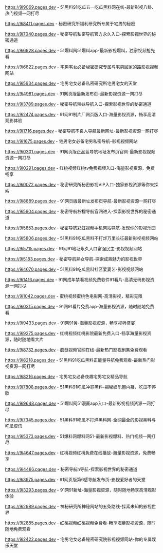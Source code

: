 
https://9i9069.pages.dev - 51黑料91吃瓜五一吃瓜黑料网在线-最新影视八卦、热门视频一网打尽

https://9i8411.pages.dev - 秘密研究所福利研究所专属于宅男的秘密

https://9i7040.pages.dev - 秘密导航私密导航官方永久入口-探索影视世界的秘密通道

https://9i6928.pages.dev - 51爆料网51爆料app-最新影视爆料，独家视频抢先看

https://9i6822.pages.dev - 宅男宅女必备秘密研究专属与宅男回家的路影视视频网站

https://9i5934.pages.dev - 宅男宅女必备私密研究所宅男宅女的天堂

https://9i4981.pages.dev - 91网页版最新发布页-最新影视资源一网打尽

https://9i3789.pages.dev - 秘密导航辣妹导航入口-探索影视世界的秘密通道

https://9i2474.pages.dev - 91网91制片厂网页版入口-海量影视资源，畅享高清观影体验

https://9i1716.pages.dev - 秘密导航不良人导航最新网址-最新影视资源一网打尽

https://9i1675.pages.dev - 宅男宅女必备宅男私密导航-影视视频网站

https://9i0301.pages.dev - 91网页版正品蓝导航地址发布页官网-最新影视视频资源一网打尽

https://9i0291.pages.dev - 红桃视频红桃tv免费视频入口-海量影视资源，免费畅享

https://9i0072.pages.dev - 秘密研究所秘密影视VIP入口-独家影视资源等你来探索

https://9i8889.pages.dev - 91网页版最新址发布页导航-最新影视资源一网打尽

https://9i5904.pages.dev - 秘密导航柠檬导航官网进入-探索影视世界的秘密通道

https://9i5853.pages.dev - 秘密导航彩虹视频手机网站导航-发现你的影视乐园

https://9i5806.pages.dev - 51黑料91吃瓜黑料不打烊万里长征最新影视视频网站

https://9i5715.pages.dev - 91网91地址永久入口富强民主-影视视频网站

https://9i5183.pages.dev - 秘密导航熟女导航-探索成熟魅力的影视世界

https://9i4670.pages.dev - 51黑料91吃瓜黑料社区爱妻艺-影视视频网站

https://9i1416.pages.dev - 91网成年禁看视频免费软件91看片-高清无码影视资源一网打尽

https://9i1042.pages.dev - 蜜桃视频蜜桃色电影网-高清影视，精彩无限

https://9i0315.pages.dev - 91网91看片免费app-海量影视资源，随时随地免费看

https://9i9433.pages.dev - 91网91黄-海量影视资源，畅享视听盛宴

https://9i9275.pages.dev - 红桃视频红桃影院最新免费入口-畅享海量影视资源，随时随地看大片

https://9i8732.pages.dev - 蘑菇视频官网在线-最新热门影视剧集免费观看

https://9i8218.pages.dev - 51黑料91吃瓜黑料正能量导航免费观看-最新热门影视资源一网打尽

https://9i8216.pages.dev - 宅男宅女必备夜趣宅男宅女精品导航

https://9i7808.pages.dev - 51黑料91吃瓜冲哥黑料-揭秘娱乐圈内幕，吃瓜不停歇

https://9i9648.pages.dev - 51爆料网51漫画app入口-最新影视视频资源一网打尽

https://9i7345.pages.dev - 51黑料91吃瓜不打烊黑料网-全网最全的影视黑料与吃瓜资讯

https://9i5373.pages.dev - 51爆料网爆料网51-最新影视爆料、热门视频一网打尽

https://9i4647.pages.dev - 红桃视频红桃免费在线播放-海量影视资源，免费畅享

https://9i4486.pages.dev - 秘密导航h导航-探索影视世界的秘密通道

https://9i3975.pages.dev - 91网页版第6感导航发布页-影视爱好者的天堂

https://9i3293.pages.dev - 91网91新址-海量影视资源，随时随地畅享高清观影体验

https://9i2989.pages.dev - 神秘研究所神秘网站的五条路线-探索未知的影视世界

https://9i2885.pages.dev - 红桃视频红桃视频免费看-畅享海量影视资源，随时随地免费观看

https://9i2422.pages.dev - 宅男宅女必备秘密研究院影视视频网站-你的专属娱乐天堂
